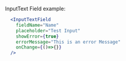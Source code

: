 InputText Field example:
```jsx
  <InputTextField
    fieldName="Name"
    placeholder="Test Input"
    showError={true}
    errorMessage="This is an error Message"
    onChange={()=>{}}
  />
```
